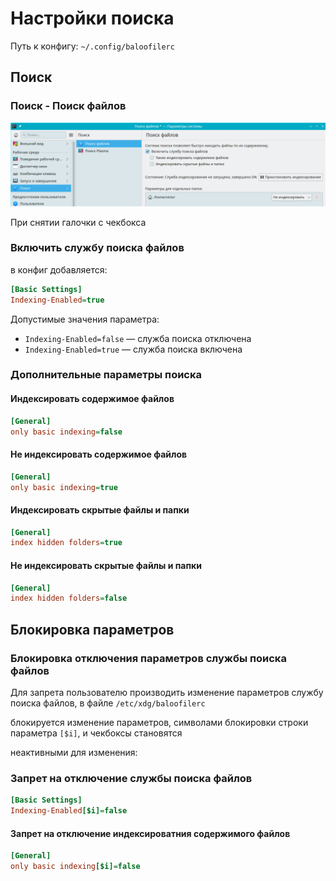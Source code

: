 # Настройки поиска

Путь к конфигу: `~/.config/baloofilerc`

## Поиск

### Поиск - Поиск файлов

![""](../img/20230713_124818.png "")

При снятии галочки с чекбокса

### Включить службу поиска файлов

в конфиг добавляется:

```ini
[Basic Settings]
Indexing-Enabled=true
```

Допустимые значения параметра:

* `Indexing-Enabled=false` — служба поиска отключена
* `Indexing-Enabled=true` — служба поиска включена

### Дополнительные параметры поиска

#### Индексировать содержимое файлов

```ini
[General]
only basic indexing=false
```

#### Не индексировать содержимое файлов

```ini
[General]
only basic indexing=true
```

#### Индексировать скрытые файлы и папки

```ini
[General]
index hidden folders=true
```

#### Не индексировать скрытые файлы и папки

```ini
[General]
index hidden folders=false
```

## Блокировка параметров

### Блокировка отключения параметров службы поиска файлов

Для запрета пользователю производить изменение параметров службу поиска файлов, в файле `/etc/xdg/baloofilerc`

блокируется изменение параметров, символами блокировки строки параметра `[$i]`, и чекбоксы становятся

неактивными для изменения:

### Запрет на отключение службы поиска файлов

```ini
[Basic Settings]
Indexing-Enabled[$i]=false
```

#### Запрет на отключение индексироватния содержимого файлов

```ini
[General]
only basic indexing[$i]=false
```
